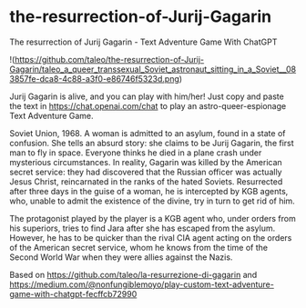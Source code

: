 # the-resurrection-of-Jurij-Gagarin
The resurrection of Jurij Gagarin - Text Adventure Game With ChatGPT

!(https://github.com/taleo/the-resurrection-of-Jurij-Gagarin/taleo_a_queer_transsexual_Soviet_astronaut_sitting_in_a_Soviet__083857fe-dca8-4c88-a3f0-e86746f5323d.png)

Jurij Gagarin is alive, and you can play with him/her!
Just copy and paste the text in https://chat.openai.com/chat to play an astro-queer-espionage Text Adventure Game.

Soviet Union, 1968. A woman is admitted to an asylum, found in a state of confusion. She tells an absurd story: she claims to be Jurij Gagarin, the first man to fly in space. Everyone thinks he died in a plane crash under mysterious circumstances. In reality, Gagarin was killed by the American secret service: they had discovered that the Russian officer was actually Jesus Christ, reincarnated in the ranks of the hated Soviets. Resurrected after three days in the guise of a woman, he is intercepted by KGB agents, who, unable to admit the existence of the divine, try in turn to get rid of him. 

The protagonist played by the player is a KGB agent who, under orders from his superiors, tries to find Jara after she has escaped from the asylum. However, he has to be quicker than the rival CIA agent acting on the orders of the American secret service, whom he knows from the time of the Second World War when they were allies against the Nazis.

Based on https://github.com/taleo/la-resurrezione-di-gagarin
and https://medium.com/@nonfungiblemoyo/play-custom-text-adventure-game-with-chatgpt-fecffcb72990
